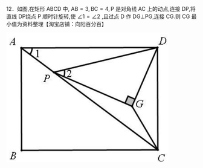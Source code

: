 12．如图,在矩形 ABCD 中, ${ \mathrm { A B } } { = } 3 , { \mathrm { B C } } { = } 4 , { \mathrm { P } }$ 是对角线 AC 上的动点,连接 DP,将直线 DP绕点 P 顺时针旋转,使 $\angle 1 = \angle 2$ ,且过点 D 作 DG⊥PG,连接 CG.则 CG 最小值为资料整理【淘宝店铺：向阳百分百】

![](<../../qs_image_DB/专题2-4_瓜豆轨最值模型：为什么我们喜欢手拉手（直线与曲线）（解析版）_/4e880e9ef56ff2219084c77fe89aff5219e218d117670bcfd458581b8a2b81e3.jpg>)
